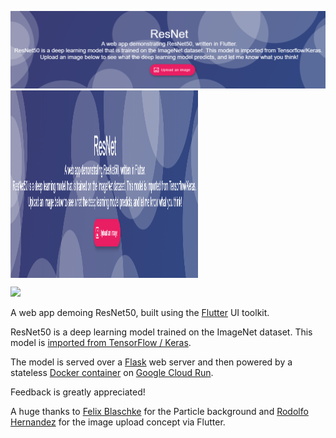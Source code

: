 ![alt text](https://github.com/btphan95/resnet-is-awesome/blob/master/assets/preview.png?raw=true)
<a href="url"><img src="https://github.com/btphan95/resnet-is-awesome/blob/master/assets/preview.png?raw=true" align="middle" height="300" width="300" ></a>

[<img src="https://img.shields.io/badge/live-demo-blueviolet?style=for-the-badge&logo=appveyor?">](http://resnet.surge.sh)


A web app demoing ResNet50, built using the [Flutter](https://flutter.dev/) UI toolkit.

ResNet50 is a deep learning model trained on the ImageNet dataset. This model is [imported from TensorFlow / Keras](https://keras.io/api/applications/resnet/#resnet50-function). 

The model is served over a [Flask](https://flask.palletsprojects.com/en/1.1.x/) web server and then powered by a stateless [Docker container](https://www.docker.com/resources/what-container) on [Google Cloud Run](https://cloud.google.com/run).

Feedback is greatly appreciated!

A huge thanks to [Felix Blaschke](https://github.com/felixblaschke) for the Particle background and [Rodolfo Hernandez](https://github.com/rjcalifornia) for the image upload concept via Flutter.
